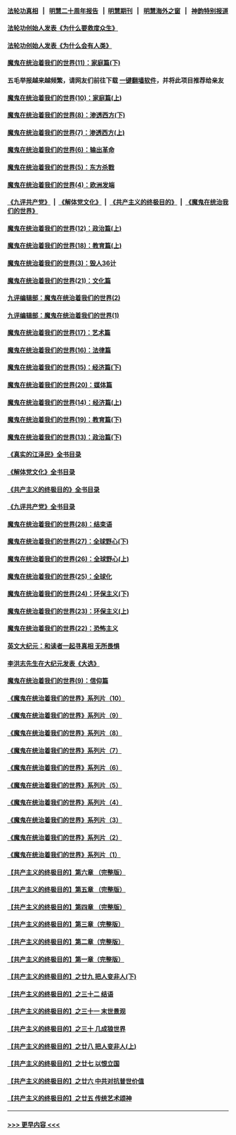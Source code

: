 #### [法轮功真相](https://github.com/gfw-breaker/truth/blob/master/README.md?t=0) &nbsp;&nbsp;|&nbsp;&nbsp; [明慧二十周年报告](https://github.com/gfw-breaker/mh-reports/blob/master/README.md?t=0) &nbsp;&nbsp;|&nbsp;&nbsp;[明慧期刊](https://github.com/gfw-breaker/mh-qikan) &nbsp;&nbsp;|&nbsp;&nbsp; [明慧海外之窗](https://github.com/gfw-breaker/mh-news/blob/master/README.md?t=0) &nbsp;&nbsp;|&nbsp;&nbsp; [神韵特别报道](https://github.com/gfw-breaker/mh-news/blob/master/shenyun.md?t=0)
#### [法轮功创始人发表《为什么要救度众生》](../pages/nsc422/n13975246.md?t=06231843) 
#### [法轮功创始人发表《为什么会有人类》](../pages/nsc422/n13912117.md?t=06231843) 
#### [魔鬼在统治着我们的世界(11)：家庭篇(下)](../pages/nsc422/n10440961.md?t=06231843) 
#### 五毛举报越来越频繁，请网友们前往下载 [一键翻墙软件](https://github.com/gfw-breaker/ssr-accounts)，并将此项目推荐给亲友
#### [魔鬼在统治着我们的世界(10)：家庭篇(上)](../pages/nsc422/n10435448.md?t=06231843) 
#### [魔鬼在统治着我们的世界(8)：渗透西方(下)](../pages/nsc422/n10429603.md?t=06231843) 
#### [魔鬼在统治着我们的世界(7)：渗透西方(上)](../pages/nsc422/n10426013.md?t=06231843) 
#### [魔鬼在统治着我们的世界(6)：输出革命](../pages/nsc422/n10421536.md?t=06231843) 
#### [魔鬼在统治着我们的世界(5)：东方杀戮](../pages/nsc422/n10417707.md?t=06231843) 
#### [魔鬼在统治着我们的世界(4)：欧洲发端](../pages/nsc422/n10414890.md?t=06231843) 
#### [《九评共产党》](https://github.com/begood0513/9ping.md/blob/master/README.md) &nbsp;|&nbsp; [《解体党文化》](../../../../jtdwh.md/blob/master/README.md)  &nbsp;|&nbsp; [《共产主义的终极目的》](../../../../gczydzjmd.md/blob/master/README.md) &nbsp;|&nbsp; [《魔鬼在统治我们的世界》](../../../../mgztzwmdsj.md/blob/master/README.md) 
#### [魔鬼在统治着我们的世界(12)：政治篇(上)](../pages/nsc422/n10444576.md?t=06231843) 
#### [魔鬼在统治着我们的世界(18)：教育篇(上)](../pages/nsc422/n10526970.md?t=06231843) 
#### [魔鬼在统治着我们的世界(3)：毁人36计](../pages/nsc422/n10411583.md?t=06231843) 
#### [魔鬼在统治着我们的世界(21)：文化篇](../pages/nsc422/n10597706.md?t=06231843) 
#### [九评编辑部：魔鬼在统治着我们的世界(2)](../pages/nsc422/n10410036.md?t=06231843) 
#### [九评编辑部：魔鬼在统治着我们的世界(1)](../pages/nsc422/n10406825.md?t=06231843) 
#### [魔鬼在统治着我们的世界(17)：艺术篇](../pages/nsc422/n10499093.md?t=06231843) 
#### [魔鬼在统治着我们的世界(16)：法律篇](../pages/nsc422/n10485969.md?t=06231843) 
#### [魔鬼在统治着我们的世界(15)：经济篇(下)](../pages/nsc422/n10469975.md?t=06231843) 
#### [魔鬼在统治着我们的世界(20)：媒体篇](../pages/nsc422/n10586579.md?t=06231843) 
#### [魔鬼在统治着我们的世界(14)：经济篇(上)](../pages/nsc422/n10457370.md?t=06231843) 
#### [魔鬼在统治着我们的世界(19)：教育篇(下)](../pages/nsc422/n10564808.md?t=06231843) 
#### [魔鬼在统治着我们的世界(13)：政治篇(下)](../pages/nsc422/n10448270.md?t=06231843) 
#### [《真实的江泽民》全书目录](../pages/nsc422/n13721399.md?t=06231843) 
#### [《解体党文化》全书目录](../pages/nsc422/n13721157.md?t=06231843) 
#### [《共产主义的终极目的》全书目录](../pages/nsc422/n13721048.md?t=06231843) 
#### [《九评共产党》全书目录](../pages/nsc422/n13708085.md?t=06231843) 
#### [魔鬼在统治着我们的世界(28)：结束语](../pages/nsc422/n10936246.md?t=06231843) 
#### [魔鬼在统治着我们的世界(27)：全球野心(下)](../pages/nsc422/n10928319.md?t=06231843) 
#### [魔鬼在统治着我们的世界(26)：全球野心(上)](../pages/nsc422/n10900318.md?t=06231843) 
#### [魔鬼在统治着我们的世界(25)：全球化](../pages/nsc422/n10788205.md?t=06231843) 
#### [魔鬼在统治着我们的世界(24)：环保主义(下)](../pages/nsc422/n10695307.md?t=06231843) 
#### [魔鬼在统治着我们的世界(23)：环保主义(上)](../pages/nsc422/n10688613.md?t=06231843) 
#### [魔鬼在统治着我们的世界(22)：恐怖主义](../pages/nsc422/n10614727.md?t=06231843) 
#### [英文大纪元：和读者一起寻真相 无所畏惧](../pages/nsc422/n12542027.md?t=06231843) 
#### [李洪志先生在大纪元发表《大选》](../pages/nsc422/n12534746.md?t=06231843) 
#### [魔鬼在统治着我们的世界(9)：信仰篇](../pages/nsc422/n10432159.md?t=06231843) 
#### [《魔鬼在统治着我们的世界》系列片（10）](../pages/nsc422/n12292670.md?t=06231843) 
#### [《魔鬼在统治着我们的世界》系列片（9）](../pages/nsc422/n12290859.md?t=06231843) 
#### [《魔鬼在统治着我们的世界》系列片（8）](../pages/nsc422/n12287445.md?t=06231843) 
#### [《魔鬼在统治着我们的世界》系列片（7）](../pages/nsc422/n12283425.md?t=06231843) 
#### [《魔鬼在统治着我们的世界》系列片（6）](../pages/nsc422/n12282314.md?t=06231843) 
#### [《魔鬼在统治着我们的世界》系列片（5）](../pages/nsc422/n12281419.md?t=06231843) 
#### [《魔鬼在统治着我们的世界》系列片（4）](../pages/nsc422/n12274024.md?t=06231843) 
#### [《魔鬼在统治着我们的世界》系列片（3）](../pages/nsc422/n12271322.md?t=06231843) 
#### [《魔鬼在统治着我们的世界》系列片（2）](../pages/nsc422/n12269049.md?t=06231843) 
#### [《魔鬼在统治着我们的世界》系列片（1）](../pages/nsc422/n12267575.md?t=06231843) 
#### [【共产主义的终极目的】第六章 （完整版）](../pages/nsc422/n11428913.md?t=06231843) 
#### [【共产主义的终极目的】第五章 （完整版）](../pages/nsc422/n11428912.md?t=06231843) 
#### [【共产主义的终极目的】第四章 （完整版）](../pages/nsc422/n11428907.md?t=06231843) 
#### [【共产主义的终极目的】第三章（完整版）](../pages/nsc422/n11428848.md?t=06231843) 
#### [【共产主义的终极目的】第二章（完整版）](../pages/nsc422/n11428831.md?t=06231843) 
#### [【共产主义的终极目的】第一章（完整版）](../pages/nsc422/n11417651.md?t=06231843) 
#### [【共产主义的终极目的】之廿九 把人变非人(下)](../pages/nsc422/n11344140.md?t=06231843) 
#### [【共产主义的终极目的】之三十二 结语](../pages/nsc422/n11360535.md?t=06231843) 
#### [【共产主义的终极目的】之三十一 末世景观](../pages/nsc422/n11351129.md?t=06231843) 
#### [【共产主义的终极目的】之三十 几成狼世界](../pages/nsc422/n11348280.md?t=06231843) 
#### [【共产主义的终极目的】之廿八 把人变非人(上)](../pages/nsc422/n11340492.md?t=06231843) 
#### [【共产主义的终极目的】之廿七 以恨立国](../pages/nsc422/n11336944.md?t=06231843) 
#### [【共产主义的终极目的】之廿六 中共对抗普世价值](../pages/nsc422/n11324785.md?t=06231843) 
#### [【共产主义的终极目的】之廿五 传统艺术颂神](../pages/nsc422/n11296396.md?t=06231843) 

----
#### [ >>> 更早内容 <<< ](../indexes/nsc422-earlier.md)
